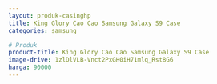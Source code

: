 ```yaml
---
layout: produk-casinghp
title: King Glory Cao Cao Samsung Galaxy S9 Case
categories: samsung

# Produk
product-title: King Glory Cao Cao Samsung Galaxy S9 Case
image-drive: 1zlDlVLB-Vnct2PxGH0iH71mlq_Rst8G6
harga: 90000
---
```


